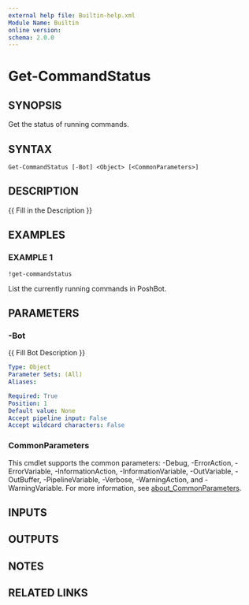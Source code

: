 ```yaml
---
external help file: Builtin-help.xml
Module Name: Builtin
online version:
schema: 2.0.0
---
```


# Get-CommandStatus

## SYNOPSIS
Get the status of running commands.

## SYNTAX

```
Get-CommandStatus [-Bot] <Object> [<CommonParameters>]
```

## DESCRIPTION
{{ Fill in the Description }}

## EXAMPLES

### EXAMPLE 1
```
!get-commandstatus
```

List the currently running commands in PoshBot.

## PARAMETERS

### -Bot
{{ Fill Bot Description }}

```yaml
Type: Object
Parameter Sets: (All)
Aliases:

Required: True
Position: 1
Default value: None
Accept pipeline input: False
Accept wildcard characters: False
```

### CommonParameters
This cmdlet supports the common parameters: -Debug, -ErrorAction, -ErrorVariable, -InformationAction, -InformationVariable, -OutVariable, -OutBuffer, -PipelineVariable, -Verbose, -WarningAction, and -WarningVariable. For more information, see [about_CommonParameters](http://go.microsoft.com/fwlink/?LinkID=113216).

## INPUTS

## OUTPUTS

## NOTES

## RELATED LINKS
